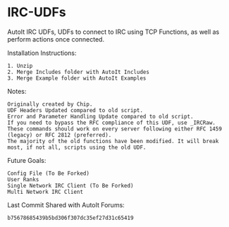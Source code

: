 IRC-UDFs
========

AutoIt IRC UDFs, UDFs to connect to IRC using TCP Functions, as well as perform actions once connected.

Installation Instructions:

    1. Unzip
    2. Merge Includes folder with AutoIt Includes
    3. Merge Example folder with AutoIt Examples

Notes:

    Originally created by Chip. 
    UDF Headers Updated compared to old script.  
    Error and Parameter Handling Update compared to old script.  
    If you need to bypass the RFC compliance of this UDF, use _IRCRaw.  
    These commands should work on every server following either RFC 1459 (legacy) or RFC 2812 (preferred).  
    The majority of the old functions have been modified. It will break most, if not all, scripts using the old UDF.  

Future Goals: 

    Config File (To Be Forked)
    User Ranks
    Single Network IRC Client (To Be Forked)
    Multi Network IRC Client

Last Commit Shared with AutoIt Forums:

    b75678685439b5bd306f307dc35ef27d31c65419
